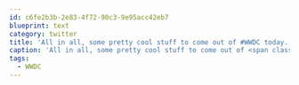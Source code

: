 ```yaml
---
id: c6fe2b3b-2e83-4f72-90c3-9e95acc42eb7
blueprint: text
category: twitter
title: 'All in all, some pretty cool stuff to come out of #WWDC today.  I missed if there was anything NFC in iOS5?'
caption: 'All in all, some pretty cool stuff to come out of <span class="hashtag hashtag_local">#<a href="http://tweettemp.darylchymko.ca/?tag=wwdc">WWDC</a> today.  I missed if there was anything NFC in iOS5?'
tags:
  - WWDC
---
```


